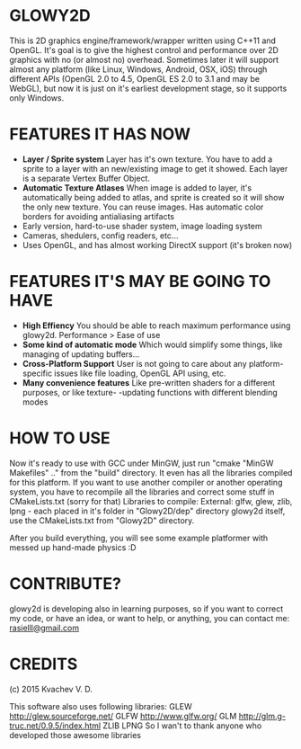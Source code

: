 GLOWY2D
=======
This is 2D graphics engine/framework/wrapper written using C++11 and OpenGL. It's goal is to give the highest control and performance over 2D graphics with no (or almost no) overhead. 
Sometimes later it will support almost any platform (like Linux, Windows, Android, OSX, iOS) through different APIs (OpenGL 2.0 to 4.5, OpenGL ES 2.0 to 3.1 and may be WebGL), but now it is just on it's earliest development stage, so it supports only Windows.

FEATURES IT HAS NOW
===================
* **Layer / Sprite system**
  Layer has it's own texture. You have to add a sprite to a layer with an 
  new/existing image to get it showed. Each layer is a separate Vertex Buffer 
  Object. 
* **Automatic Texture Atlases**
  When image is added to layer, it's automatically being added to atlas, and 
  sprite is created so it will show the only new texture. You can reuse 
  images. Has automatic color borders for avoiding antialiasing artifacts
* Early version, hard-to-use shader system, image loading system
* Cameras, shedulers, config readers, etc...
* Uses OpenGL, and has almost working DirectX support (it's broken now)

FEATURES IT'S MAY BE GOING TO HAVE
===========================
* **High Effiency**
  You should be able to reach maximum performance using glowy2d. 
  Performance > Ease of use
* **Some kind of automatic mode**
  Which would simplify some things, like managing of updating buffers...
* **Cross-Platform Support**
  User is not going to care about any platform-specific issues like file 
  loading, OpenGL API using, etc.
* **Many convenience features**
  Like pre-written shaders for a different purposes, or like texture-
  -updating functions with different blending modes

HOW TO USE
==========
Now it's ready to use with GCC under MinGW, just run "cmake "MinGW Makefiles" .." from the "build" directory. It even has
all the libraries compiled for this platform. If you want to use another compiler or another operating system, you have
to recompile all the libraries and correct some stuff in CMakeLists.txt (sorry for that)
Libraries to compile:
External: glfw, glew, zlib, lpng - each placed in it's folder in "Glowy2D/dep" directory
glowy2d itself, use the CMakeLists.txt from "Glowy2D" directory.

After you build everything, you will see some example platformer with messed up hand-made physics :D

CONTRIBUTE?
===========
glowy2d is developing also in learning purposes, so if you want to correct my code,
or have an idea, or want to help, or anything, you can contact me: rasielll@gmail.com

CREDITS
=======
(c) 2015 Kvachev V. D.

This software also uses following libraries:
GLEW http://glew.sourceforge.net/
GLFW http://www.glfw.org/
GLM http://glm.g-truc.net/0.9.5/index.html
ZLIB
LPNG
So I wan't to thank anyone who developed those awesome libraries
